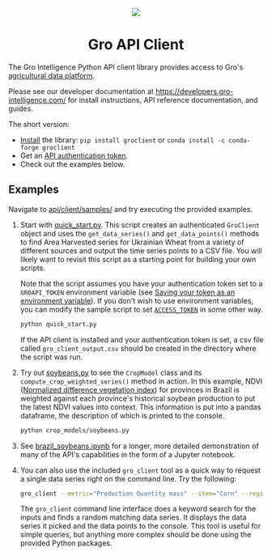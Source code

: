 <p align="center"><img src="https://gro-images.s3.amazonaws.com/Gro-Logo-Emblem-Blue-LARGE.png"></p>
<h1 align="center">Gro API Client</h1>


The Gro Intelligence Python API client library provides access to Gro's
[agricultural data platform](https://www.gro-intelligence.com/products/gro-api).

Please see our developer documentation at
<https://developers.gro-intelligence.com/> for install instructions, API
reference documentation, and guides.

The short version:
- [Install](https://developers.gro-intelligence.com/installation.html) the
  library: `pip install groclient` or `conda install -c conda-forge groclient`
- Get an [API authentication token](https://developers.gro-intelligence.com/authentication.html).
- Check out the examples below.

## Examples

Navigate to [api/client/samples/](api/client/samples/) and try executing the provided examples.

1. Start with [quick_start.py](api/client/samples/quick_start.py). This script creates an authenticated `GroClient` object and uses the `get_data_series()` and `get_data_points()` methods to find Area Harvested series for Ukrainian Wheat from a variety of different sources and output the time series points to a CSV file. You will likely want to revisit this script as a starting point for building your own scripts.

    Note that the script assumes you have your authentication token set to a `GROAPI_TOKEN` environment variable (see [Saving your token as an environment variable](https://developers.gro-intelligence.com/authentication.html#saving-your-token-as-an-environment-variable)). If you don't wish to use environment variables, you can modify the sample script to set [`ACCESS_TOKEN`](https://github.com/gro-intelligence/api-client/blob/0d1aa2bccaa25a033e39712c62363fd89e69eea1/api/client/samples/quick_start.py#L7) in some other way.

    ```sh
    python quick_start.py
    ```

    If the API client is installed and your authentication token is set, a csv file called `gro_client_output.csv` should be created in the directory where the script was run.

2. Try out [soybeans.py](api/client/samples/crop_models/soybeans.py) to see the `CropModel` class and its `compute_crop_weighted_series()` method in action. In this example, NDVI ([Normalized difference vegetation index](https://app.gro-intelligence.com/dictionary/items/321)) for provinces in Brazil is weighted against each province's historical soybean production to put the latest NDVI values into context. This information is put into a pandas dataframe, the description of which is printed to the console.

    ```sh
    python crop_models/soybeans.py
    ```

3. See [brazil_soybeans.ipynb](https://github.com/gro-intelligence/api-client/blob/development/api/client/samples/crop_models/brazil_soybeans.ipynb) for a longer, more detailed demonstration of many of the API's capabilities in the form of a Jupyter notebook.

4. You can also use the included `gro_client` tool as a quick way to request a single data series right on the command line. Try the following:

    ```sh
    gro_client --metric="Production Quantity mass" --item="Corn" --region="United States" --user_email="email@example.com"
    ```

    The `gro_client` command line interface does a keyword search for the inputs and finds a random matching data series. It displays the data series it picked and the data points to the console. This tool is useful for simple queries, but anything more complex should be done using the provided Python packages.
